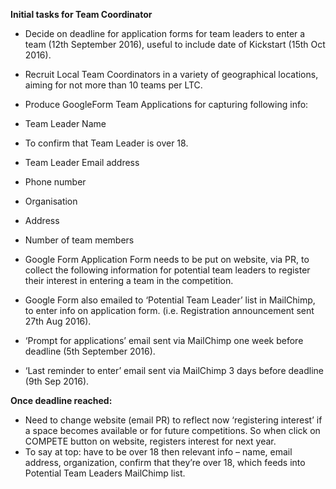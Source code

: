 **Initial tasks for Team Coordinator**

* Decide on deadline for application forms for team leaders to enter a team (12th September 2016), useful to include date of Kickstart (15th Oct 2016).

* Recruit Local Team Coordinators in a variety of geographical locations, aiming for not more than 10 teams per LTC.

* Produce GoogleForm Team Applications for capturing following info:

 * Team Leader Name
 * To confirm that Team Leader is over 18.
 * Team Leader Email address
 * Phone number
 * Organisation
 * Address
 * Number of team members

* Google Form Application Form needs to be put on website, via PR, to collect the following information for potential team leaders to register their interest in entering a team in the competition.

* Google Form also emailed to ‘Potential Team Leader’ list in MailChimp, to enter info on application form. (i.e. Registration announcement sent 27th Aug 2016).
* ‘Prompt for applications’ email sent via MailChimp one week before deadline (5th September 2016).
* ‘Last reminder to enter’ email sent via MailChimp 3 days before deadline (9th Sep 2016).


**Once deadline reached:**
* Need to change website (email PR) to reflect now ‘registering interest’ if a space becomes available or for future competitions.  So when click on COMPETE button on website, registers interest for next year.
 * To say at top:  have to be over 18 then relevant info – name, email address, organization, confirm that they’re over 18, which feeds into Potential Team Leaders MailChimp list.
